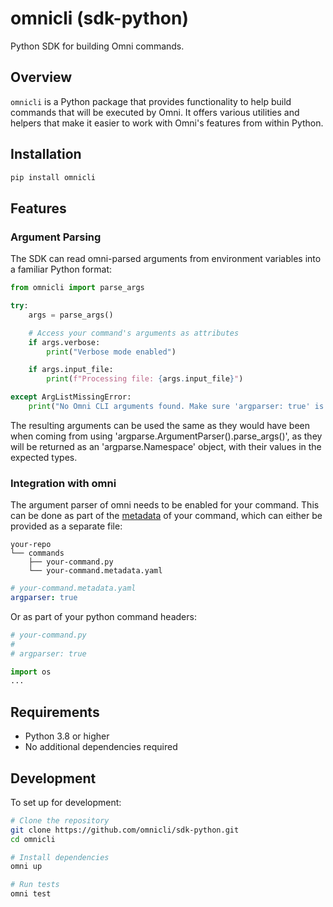 # omnicli (sdk-python)

Python SDK for building Omni commands.

## Overview

`omnicli` is a Python package that provides functionality to help build commands that will be executed by Omni. It offers various utilities and helpers that make it easier to work with Omni's features from within Python.

## Installation

```bash
pip install omnicli
```

## Features

### Argument Parsing

The SDK can read omni-parsed arguments from environment variables into a familiar Python format:

```python
from omnicli import parse_args

try:
    args = parse_args()

    # Access your command's arguments as attributes
    if args.verbose:
        print("Verbose mode enabled")

    if args.input_file:
        print(f"Processing file: {args.input_file}")

except ArgListMissingError:
    print("No Omni CLI arguments found. Make sure 'argparser: true' is set for your command.")
```

The resulting arguments can be used the same as they would have been when coming from using 'argparse.ArgumentParser().parse_args()', as they will be returned as an 'argparse.Namespace' object, with their values in the expected types.

### Integration with omni

The argument parser of omni needs to be enabled for your command. This can be done as part of the [metadata](https://omnicli.dev/reference/custom-commands/path/metadata-headers) of your command, which can either be provided as a separate file:

```
your-repo
└── commands
    ├── your-command.py
    └── your-command.metadata.yaml
```

```yaml
# your-command.metadata.yaml
argparser: true
```

Or as part of your python command headers:

```python
# your-command.py
#
# argparser: true

import os
...
```

## Requirements

- Python 3.8 or higher
- No additional dependencies required

## Development

To set up for development:

```bash
# Clone the repository
git clone https://github.com/omnicli/sdk-python.git
cd omnicli

# Install dependencies
omni up

# Run tests
omni test
```
